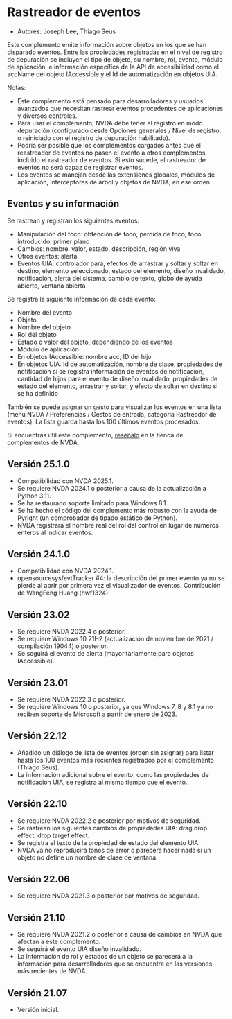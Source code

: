 # Rastreador de eventos #

* Autores: Joseph Lee, Thiago Seus

Este complemento emite información sobre objetos en los que se han disparado
eventos. Entre las propiedades registradas en el nivel de registro de
depuración se incluyen el tipo de objeto, su nombre, rol, evento, módulo de
aplicación, e información específica de la API de accesibilidad como el
accName del objeto IAccessible y el Id de automatización en objetos UIA.

Notas:

* Este complemento está pensado para desarrolladores y usuarios avanzados
  que necesitan rastrear eventos procedentes de aplicaciones y diversos
  controles.
* Para usar el complemento, NVDA debe tener el registro en modo depuración
  (configurado desde Opciones generales / Nivel de registro, o reiniciado
  con el registro de depuración habilitado).
* Podría ser posible que los complementos cargados antes que el reastreador
  de eventos no pasen el evento a otros complementos, incluido el rastreador
  de eventos. Si esto sucede, el rastreador de eventos no será capaz de
  registrar eventos.
* Los eventos se manejan desde las extensiones globales, módulos de
  aplicación, interceptores de árbol y objetos de NVDA, en ese orden.

## Eventos y su información

Se rastrean y registran los siguientes eventos:

* Manipulación del foco: obtención de foco, pérdida de foco, foco
  introducido, primer plano
* Cambios: nombre, valor, estado, descripción, región viva
* Otros eventos: alerta
* Eventos UIA: controlador para, efectos de arrastrar y soltar y soltar en
  destino, elemento seleccionado, estado del elemento, diseño invalidado,
  notificación, alerta del sistema, cambio de texto, globo de ayuda abierto,
  ventana abierta

Se registra la siguiente información de cada evento:

* Nombre del evento
* Objeto
* Nombre del objeto
* Rol del objeto
* Estado o valor del objeto, dependiendo de los eventos
* Módulo de aplicación
* En objetos IAccessible: nombre acc, ID del hijo
* En objetos UIA: Id de automatización, nombre de clase, propiedades de
  notificación si se registra información de eventos de notificación,
  cantidad de hijos para el evento de diseño invalidado, propiedades de
  estado del elemento, arrastrar y soltar, y efecto de soltar en destino si
  se ha definido

También se puede asignar un gesto para visualizar los eventos en una lista
(menú NVDA / Preferencias / Gestos de entrada, categoría Rastreador de
eventos). La lista guarda hasta los 100 últimos eventos procesados.

Si encuentras útil este complemento, [reséñalo][1] en la tienda de
complementos de NVDA.

## Versión 25.1.0

* Compatibilidad con NVDA 2025.1.
* Se requiere NVDA 2024.1 o posterior a causa de la actualización a Python
  3.11.
* Se ha restaurado soporte limitado para Windows 8.1.
* Se ha hecho el código del complemento más robusto con la ayuda de Pyright
  (un comprobador de tipado estático de Python).
* NVDA registrará el nombre real del rol del control en lugar de números
  enteros al indicar eventos.

## Versión 24.1.0

* Compatibilidad con NVDA 2024.1.
* opensourcesys/evtTracker #4: la descripción del primer evento ya no se
  pierde al abrir por primera vez el visualizador de eventos. Contribución
  de WangFeng Huang (hwf1324)

## Versión 23.02

* Se requiere NVDA 2022.4 o posterior.
* Se requiere Windows 10 21H2 (actualización de noviembre de 2021 /
  compilación 19044) o posterior.
* Se seguirá el evento de alerta (mayoritariamente para objetos
  IAccessible).

## Versión 23.01

* Se requiere NVDA 2022.3 o posterior.
* Se requiere Windows 10 o posterior, ya que Windows 7, 8 y 8.1 ya no
  reciben soporte de Microsoft a partir de enero de 2023.

## Versión 22.12

* Añadido un diálogo de lista de eventos (orden sin asignar) para listar
  hasta los 100 eventos más recientes registrados por el complemento (Thiago
  Seus).
* La información adicional sobre el evento, como las propiedades de
  notificación UIA, se registra al mismo tiempo que el evento.

## Versión 22.10

* Se requiere NVDA 2022.2 o posterior por motivos de seguridad.
* Se rastrean los siguientes cambios de propiedades UIA: drag drop effect,
  drop target effect.
* Se registra el texto de la propiedad de estado del elemento UIA.
* NVDA ya no reproducirá tonos de error o parecerá hacer nada si un objeto
  no define un nombre de clase de ventana.

## Versión 22.06

* Se requiere NVDA 2021.3 o posterior por motivos de seguridad.

## Versión 21.10

* Se requiere NVDA 2021.2 o posterior a causa de cambios en NVDA que afectan
  a este complemento.
* Se seguirá el evento UIA diseño invalidado.
* La información de rol y estados de un objeto se parecerá a la información
  para desarrolladores que se encuentra en las versiones más recientes de
  NVDA.

## Versión 21.07

* Versión inicial.

[1]: https://github.com/nvaccess/addon-datastore/discussions/2717
